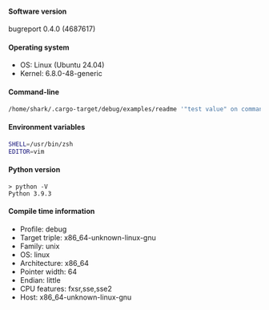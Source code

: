 #### Software version

bugreport 0.4.0 (4687617)

#### Operating system

- OS: Linux (Ubuntu 24.04)
- Kernel: 6.8.0-48-generic

#### Command-line

```bash
/home/shark/.cargo-target/debug/examples/readme '"test value" on command line' two three 
```

#### Environment variables

```bash
SHELL=/usr/bin/zsh
EDITOR=vim
```

#### Python version

```
> python -V 
Python 3.9.3
```

#### Compile time information

- Profile: debug
- Target triple: x86_64-unknown-linux-gnu
- Family: unix
- OS: linux
- Architecture: x86_64
- Pointer width: 64
- Endian: little
- CPU features: fxsr,sse,sse2
- Host: x86_64-unknown-linux-gnu
